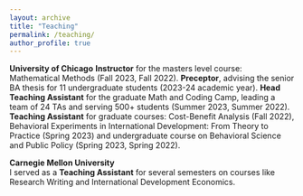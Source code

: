 ```yaml
---
layout: archive
title: "Teaching"
permalink: /teaching/
author_profile: true
---
```


**University of Chicago**
**Instructor** for the masters level course: Mathematical Methods (Fall 2023, Fall 2022).
**Preceptor**, advising the senior BA thesis for 11 undergraduate students (2023-24 academic year).
**Head Teaching Assistant** for the graduate Math and Coding Camp, leading a team of 24 TAs and serving 500+ students (Summer 2023, Summer 2022).
**Teaching Assistant** for graduate courses: Cost-Benefit Analysis (Fall 2022), Behavioral Experiments in International Development: From Theory to Practice (Spring 2023) and undergraduate course on Behavioral Science and Public Policy (Spring 2023, Spring 2022).

**Carnegie Mellon University**  
I served as a **Teaching Assistant** for several semesters on courses like Research Writing and International Development Economics.

